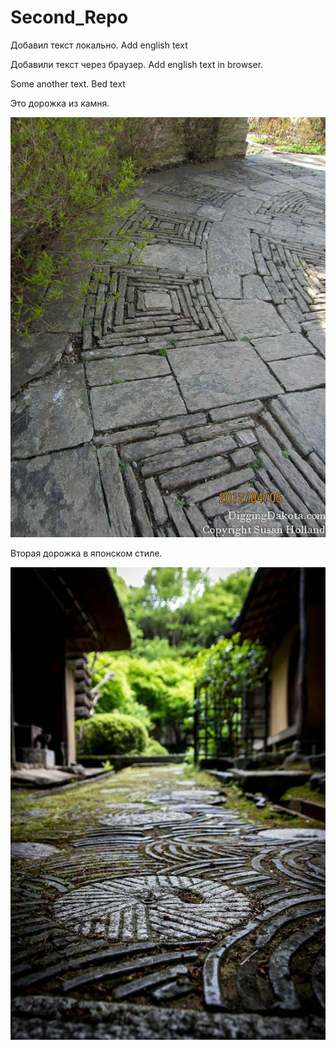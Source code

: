 ﻿# Second_Repo

Добавил текст локально. Add english text

Добавили текст через браузер. Add english text in browser.

Some another text.
Bed text

Это дорожка из камня.

![](9f831ddc454eae617a1c820269057c5e.jpg)

Вторая дорожка в японском стиле.

![](3c2e56e36e0d9dc4af4d42955f76e992.jpg)
